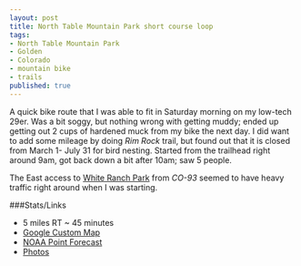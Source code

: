 ```yaml
---
layout: post
title: North Table Mountain Park short course loop
tags:
- North Table Mountain Park
- Golden
- Colorado
- mountain bike
- trails
published: true
---
```

A quick bike route that I was able to fit in Saturday morning on my low-tech
29er. Was a bit soggy, but nothing wrong with getting muddy; ended up getting
out 2 cups of hardened muck from my bike the next day.
I did want to add some mileage by doing _Rim Rock_ trail, but found out that it
is closed from March 1- July 31 for bird nesting. Started from the trailhead
right around 9am, got back down a bit after 10am; saw 5 people.

The East access to
[White Ranch Park](http://jeffco.us/parks/parks-and-trails/white-ranch-park/)
from _CO-93_ seemed to have heavy traffic right around when I was starting.

###Stats/Links
- 5 miles RT ~ 45 minutes
- [Google Custom Map](https://mapsengine.google.com/map/edit?mid=zj2fwvSxaNFw.knqzafXgC7SE)
- [NOAA Point Forecast](http://forecast.weather.gov/MapClick.php?lat=39.783153&lon=-105.2113494)
- [Photos](https://www.dropbox.com/sc/xzg6warty839eqk/AAAnotJKLozw8Gfi7aWgXQ99a)
